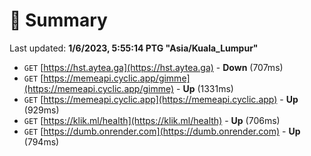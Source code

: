 # 📖 Summary
Last updated: **1/6/2023, 5:55:14 PTG "Asia/Kuala_Lumpur"**

- `GET` [https://hst.aytea.ga](https://hst.aytea.ga) - **Down** (707ms)
- `GET` [https://memeapi.cyclic.app/gimme](https://memeapi.cyclic.app/gimme) - **Up** (1331ms)
- `GET` [https://memeapi.cyclic.app](https://memeapi.cyclic.app) - **Up** (929ms)
- `GET` [https://klik.ml/health](https://klik.ml/health) - **Up** (706ms)
- `GET` [https://dumb.onrender.com](https://dumb.onrender.com) - **Up** (794ms)
